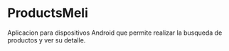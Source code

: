 # ProductsMeli
Aplicacion para dispositivos Android que permite realizar la busqueda de productos y ver su detalle.
